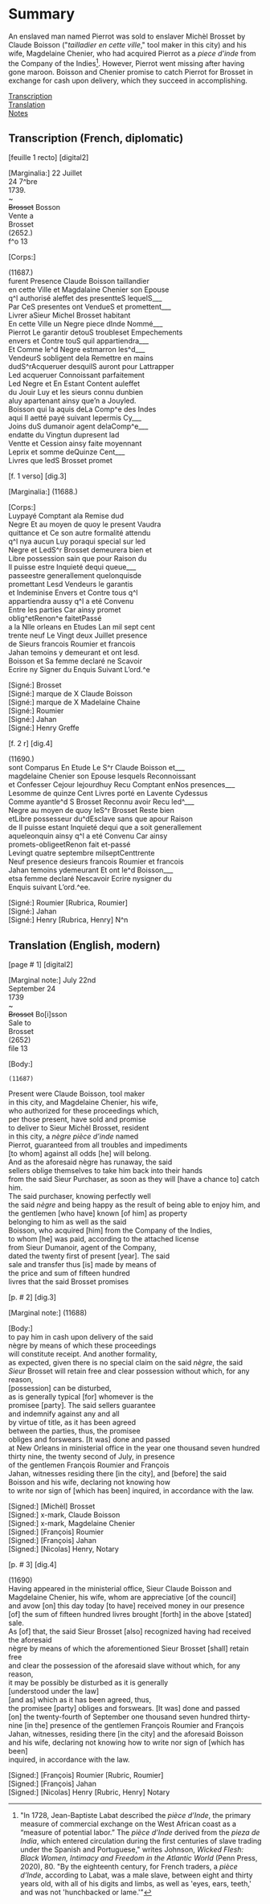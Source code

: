 # Summary   
An enslaved man named Pierrot was sold to enslaver Michèl Brosset by Claude Boisson ("*tailladier en cette ville*," tool maker in this city) and his wife, Magdelaine Chenier, who had acquired Pierrot as a *piece d'inde* from the Company of the Indies[^1]. However, Pierrot went missing after having gone maroon. Boisson and Chenier promise to catch Pierrot for Brosset in exchange for cash upon delivery, which they succeed in accomplishing.   
   
[Transcription](#transcription-(French,-diplomatic))  
[Translation](#translation-(English,-modern))  
[Notes](#notes)  
   
## Transcription (French, diplomatic)   
[feuille 1 recto] [digital2]  
   
[Marginalia:] 22 Juillet  
24 7^bre  
1739.  
~  
~~Brosset~~ Bosson  
Vente a  
Brosset  
(2652.)  
f^o 13   
     
[Corps:]    
    
      
(11687.)     
furent Presence Claude Boisson taillandier  
en cette Ville et Magdalaine Chenier son Epouse  
q^l authorisé aleffet des presentteS lequelS___  
Par CeS presentes ont VendueS et promettent___  
Livrer aSieur Michel Brosset habitant  
En cette Ville un Negre piece dInde Nommé___  
Pierrot Le garantir detouS troubleset Empechements    
envers et Contre touS quil appartiendra___  
Et Comme le^d Negre estmarron les^d___  
VendeurS sobligent dela Remettre en mains  
dudS^rAcqueruer desquilS auront pour Lattrapper   
Led acqueruer Connoissant parfaitement  
Led Negre et En Estant Content auleffet  
du Jouir Luy et les sieurs connu dunbien    
aluy apartenant ainsy que’n a Jouyled.   
Boisson qui la aquis deLa Comp^e des Indes    
aqui Il aetté payé suivant lepermis Cy___  
Joins duS dumanoir agent delaComp^e___  
endatte du Vingtun dupresent lad  
Ventte et Cession ainsy faite moyennant   
Leprix et somme deQuinze Cent___  
Livres que ledS Brosset promet  
 

[f. 1 verso] [dig.3]        
    
    
[Marginalia:] (11688.)  


[Corps:]  
Luypayé Comptant ala Remise dud   
Negre Et au moyen de quoy le present Vaudra  
quittance et Ce son autre formalité attendu  
q^l nya aucun Luy poraqui special sur led  
Negre et LedS^r Brosset demeurera bien et  
Libre possession sain que pour Raison du  
Il puisse estre Inquieté dequi queue___  
passeestre generallement quelonquisde  
promettant Lesd Vendeurs le garantis  
et Indeminise Envers et Contre tous q^l  
appartiendra aussy q^l a eté Convenu    
Entre les parties Car ainsy promet  
oblig^etRenon^e faitetPassé   
a la Nlle orleans en Etudes Lan mil sept cent  
trente neuf Le Vingt deux Juillet presence  
de Sieurs francois Roumier et francois  
Jahan temoins y demeurant et ont lesd.     
Boisson et Sa femme declaré ne Scavoir  
Ecrire ny Signer du Enquis Suivant L’ord.^e   
  

[Signé:] Brosset  
[Signé:] marque de X Claude Boisson  
[Signé:] marque de X Madelaine Chaine  
[Signé:] Roumier  
[Signé:] Jahan  
[Signé:] Henry Greffe  


[f. 2 r] [dig.4]    
  
  
 (11690.)    
sont Comparus En Etude Le S^r Claude Boisson et___  
magdelaine Chenier son Epouse lesquels Reconnoissant  
et Confesser Cejour lejourdhuy Recu Comptant enNos presences___    
Lesomme de quinze Cent Livres porté en Lavente Cydessus  
Comme ayantle^d S Brosset Reconnu avoir Recu led^___  
Negre au moyen de quoy leS^r Brosset Reste bien  
etLibre possesseur du^dEsclave sans que apour Raison  
de Il puisse estant Inquieté dequi que a soit generallement  
aqueleonquin ainsy q^l a eté Convenu Car ainsy  
promets-obligeetRenon fait et-passé  
Levingt quatre septembre milseptCenttrente  
Neuf presence desieurs francois Roumier et francois  
Jahan temoins ydemeurant Et ont le^d Boisson___  
etsa femme declaré Nescavoir Ecrire nysigner du  
Enquis suivant L’ord.^ee.  
  

[Signé:] Roumier [Rubrica, Roumier]  
[Signé:] Jahan  
[Signé:] Henry [Rubrica, Henry] N^n  





## Translation (English, modern)    
    
[page # 1] [digital2]    
   
[Marginal note:] July 22nd  
September 24  
1739  
~  
~~Brosset~~  Bo[i]sson  
Sale to   
Brosset  
(2652)  
file 13      
     
     
[Body:]  
   
       
    (11687)  
Present were Claude Boisson, tool maker  
in this city, and Magdelaine Chenier, his wife,  
who authorized for these proceedings which,     
per those present, have sold and promise  
to deliver to Sieur Michèl Brosset, resident     
in this city, a *nègre pièce d’inde* named       
Pierrot, guaranteed from all troubles and impediments    
[to whom] against all odds [he] will belong.    
And as the aforesaid nègre has runaway, the said    
sellers oblige themselves to take him back into their hands    
from the said Sieur Purchaser, as soon as they will [have a chance to] catch him.    
The said purchaser, knowing perfectly well     
the said *nègre* and being happy as the result of being able to enjoy him, and the gentlemen [who have] known [of him] as property    
belonging to him as well as the said  
Boisson, who acquired [him] from the Company of the Indies,    
to whom [he] was paid, according to the attached license    
from Sieur Dumanoir, agent of the Company,  
dated the twenty first of present [year]. The said  
sale and transfer thus [is] made by means of  
the price and sum of fifteen hundred  
livres that the said Brosset promises  


[p. # 2] [dig.3]  
  
  
[Marginal note:] (11688)  
  
  
[Body:]  
to pay him in cash upon delivery of the said  
nègre by means of which these proceedings  
will constitute receipt. And another formality,   
as expected, given there is no special claim on the said *nègre*, the said *Sieur* Brosset will retain free and clear possession without which, for any reason,  
[possession] can be disturbed,  
as is generally typical [for] whomever is the  
promisee [party]. The said sellers guarantee   
and indemnify against any and all       
by virtue of title, as it has been agreed  
between the parties, thus, the promisee  
obliges and forswears. [It was] done and passed  
at New Orleans in ministerial office in the year one thousand seven hundred    
thirty nine, the twenty second of July, in presence  
of the gentlemen François Roumier and François  
Jahan, witnesses residing there [in the city], and [before] the said    
Boisson and his wife, declaring not knowing how   
to write nor sign of [which has been] inquired, in accordance with the law.  
  

[Signed:] [Michèl] Brosset  
[Signed:] x-mark, Claude Boisson  
[Signed:] x-mark, Magdelaine Chenier  
[Signed:] [François] Roumier  
[Signed:] [François] Jahan  
[Signed:] [Nicolas] Henry, Notary  
  

[p. # 3] [dig.4]  

        
 (11690)  
Having appeared in the ministerial office, Sieur Claude Boisson and  
Magdelaine Chenier, his wife, whom are appreciative [of the council]  
and avow [on] this day today [to have] received money in our presence  
[of] the sum of fifteen hundred livres brought [forth] in the above [stated] sale.  
As [of] that, the said Sieur Brosset [also] recognized having had received the aforesaid  
nègre by means of which the aforementioned Sieur Brosset [shall] retain free  
and clear the possession of the aforesaid slave without which, for any reason,  
it may be possibly be disturbed as it is generally  
[understood under the law]  
[and as] which as it has been agreed, thus,  
the promisee [party] obliges and forswears. [It was] done and passed  
[on] the twenty-fourth of September one thousand seven hundred thirty-  
nine [in the] presence of the gentlemen François Roumier and François  
Jahan, witnesses, residing there [in the city] and the aforesaid Boisson  
and his wife, declaring not knowing how to write nor sign of [which has been]  
inquired, in accordance with the law.   
  

[Signed:] [François] Roumier [Rubric, Roumier]  
[Signed:] [François] Jahan  
[Signed:] [Nicolas] Henry [Rubric, Henry] Notary  




  

[^1]: "In 1728, Jean-Baptiste Labat described the *pièce d’Inde*, the primary measure of commercial exchange on the West African coast as a “measure of potential labor.” The *pièce d’Inde* derived from the *pieza de India*, which entered circulation during the first centuries of slave trading under the Spanish and Portuguese," writes Johnson, *Wicked Flesh: Black Women, Intimacy and Freedom in the Atlantic World* (Penn Press, 2020), 80. "By the eighteenth century, for French traders, a *pièce d’Inde*, according to Labat, was a male slave, between eight and thirty years old, with all of his digits and limbs, as well as 'eyes, ears, teeth,' and was not 'hunchbacked or lame.'"